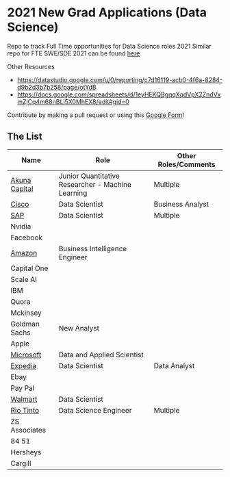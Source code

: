 # 2021 New Grad Applications (Data Science)

Repo to track Full Time opportunities for Data Science roles 2021
Similar repo for FTE SWE/SDE 2021 can be found [here](https://github.com/Pitt-CSC/NewGrad-2021)

Other Resources 

- https://datastudio.google.com/u/0/reporting/c7d16119-acb0-4f6a-8284-d9b2d3b7b258/page/otYdB
- https://docs.google.com/spreadsheets/d/1eyHEKQBgqqXqdVpX2ZndVxmZjCq4m68nBLi5X0MhEX8/edit#gid=0


Contribute by making a pull request or using this [Google Form](https://forms.gle/X4tZsuw6tRRhK8n96)!

## The List
|Name|Role|Other Roles/Comments|
|----|---|---|
|[Akuna Capital](https://akunacapital.com/job-details?gh_jid=2231479)|Junior Quantitative Researcher - Machine Learning|Multiple|
|[Cisco](https://jobs.cisco.com/jobs/ProjectDetail?projectId=1299494)|Data Scientist|Business Analyst|
|[SAP](https://jobs.sap.com/job/Palo-Alto-Silicon-Valley-Next-Talent-Rotational-Program-2021-Job-CA-94303/609822201/)|Data Scientist|Multiple|
|Nvidia|||
|Facebook|||
|[Amazon](https://www.amazon.jobs/en/jobs/1261160/business-intelligence-engineer-2021-united-states)|Business Intelligence Engineer||
|Capital One|||
|Scale AI|||
|IBM|||
|Quora|||
|Mckinsey|||
|Goldman Sachs|New Analyst||
|Apple|||
| [Microsoft](https://careers.microsoft.com/students/us/en/job/890704/Full-Time-Opportunities-for-PhD-Students-or-Recent-Graduates-Data-Applied-Sciences)|Data and Applied Scientist||
|[Expedia](https://lifeatexpediagroup.com/jobs/job?jobid=R-55616)|Data Scientist |Data Analyst |
|Ebay|||
|Pay Pal|||
|[Walmart](https://careers.walmart.com/us/jobs/WD294787-2021-campus-data-science)|Data Scientist||
|[Rio Tinto](https://jobs.riotinto.com/ShowJob/JobId/461306/GraduateDataScienceEngineering)|Data Science Engineer|Multiple|
|ZS Associates|||
|84 51|||
|Hersheys|||
|Cargill|||
